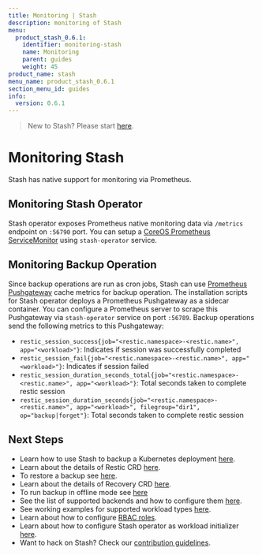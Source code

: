 ```yaml
---
title: Monitoring | Stash
description: monitoring of Stash
menu:
  product_stash_0.6.1:
    identifier: monitoring-stash
    name: Monitoring
    parent: guides
    weight: 45
product_name: stash
menu_name: product_stash_0.6.1
section_menu_id: guides
info:
  version: 0.6.1
---
```


> New to Stash? Please start [here](/products/stash/0.6.1/concepts/README).

# Monitoring Stash

Stash has native support for monitoring via Prometheus.

## Monitoring Stash Operator
Stash operator exposes Prometheus native monitoring data via `/metrics` endpoint on `:56790` port. You can setup a [CoreOS Prometheus ServiceMonitor](https://github.com/coreos/prometheus-operator) using `stash-operator` service.

## Monitoring Backup Operation
Since backup operations are run as cron jobs, Stash can use [Prometheus Pushgateway](https://github.com/prometheus/pushgateway) cache metrics for backup operation. The installation scripts for Stash operator deploys a Prometheus Pushgateway as a sidecar container. You can configure a Prometheus server to scrape this Pushgateway via `stash-operator` service on port `:56789`. Backup operations send the following metrics to this Pushgateway:

 - `restic_session_success{job="<restic.namespace>-<restic.name>", app="<workload>"}`: Indicates if session was successfully completed
 - `restic_session_fail{job="<restic.namespace>-<restic.name>", app="<workload>"}`: Indicates if session failed
 - `restic_session_duration_seconds_total{job="<restic.namespace>-<restic.name>", app="<workload>"}`: Total seconds taken to complete restic session
 - `restic_session_duration_seconds{job="<restic.namespace>-<restic.name>", app="<workload>", filegroup="dir1", op="backup|forget"}`: Total seconds taken to complete restic session

## Next Steps

- Learn how to use Stash to backup a Kubernetes deployment [here](/products/stash/0.6.1/guides/backup).
- Learn about the details of Restic CRD [here](/products/stash/0.6.1/concepts/crds/restic).
- To restore a backup see [here](/products/stash/0.6.1/guides/restore).
- Learn about the details of Recovery CRD [here](/products/stash/0.6.1/concepts/crds/recovery).
- To run backup in offline mode see [here](/products/stash/0.6.1/guides/offline_backup)
- See the list of supported backends and how to configure them [here](/products/stash/0.6.1/guides/backends).
- See working examples for supported workload types [here](/products/stash/0.6.1/guides/workloads).
- Learn about how to configure [RBAC roles](/products/stash/0.6.1/guides/rbac).
- Learn about how to configure Stash operator as workload initializer [here](/products/stash/0.6.1/guides/initializer).
- Want to hack on Stash? Check our [contribution guidelines](/products/stash/0.6.1/CONTRIBUTING).